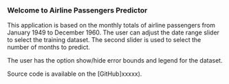 ### Welcome to Airline Passengers Predictor

This application is based on the monthly totals of airline passengers from January 1949 to December 1960. The user can adjust the date range slider to select the training dataset.  The second slider is used to select the number of months to predict.  

The user has the option show/hide error bounds and legend for the dataset.

Source code is available on the [GitHub]xxxxx).



